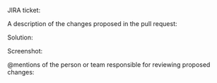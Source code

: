 
JIRA ticket:

A description of the changes proposed in the pull request:

Solution:

Screenshot:

@mentions of the person or team responsible for reviewing proposed changes:


